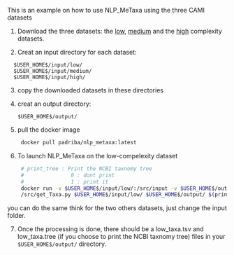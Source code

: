 This is an example on how to use NLP_MeTaxa using the three CAMI datasets
1. Download the three datasets:
    the [low](https://drive.google.com/open?id=1-0uaypF4TaWNELcvZ05DiKJyjZVkDT-a), [medium](https://drive.google.com/open?id=1-8VenrEdSc7D1sAKrFdht1XR_hZIC7Lr) and the [high](https://drive.google.com/open?id=1-9AKKjRA-ca-CjwFz2tSV9a_-mk_nTGs) complexity datasets.
    
2. Creat an input directory for each dataset:
  ```
    $USER_HOME$/input/low/
    $USER_HOME$/input/medium/
    $USER_HOME$/input/high/
  ```
  
3. copy the downloaded datasets in these directories
4. creat an output directory: 
    ```
    $USER_HOME$/output/
    ```
5. pull the docker image

    ```sh
     docker pull padriba/nlp_metaxa:latest
   ```
6. To launch NLP_MeTaxa on the low-compelexity dataset
     ```sh
      # print_tree : Print the NCBI taxnomy tree
      #               0 : dont print
      #               1 : print it
      docker run -v $USER_HOME$/input/low/:/src/input -v $USER_HOME$/output/:/src/output -t padriba/nlp_metaxa python3       
      /src/get_Taxa.py $USER_HOME$/input/low/ $USER_HOME$/output/ $(print_tree)

   ```
  you can do the same think for the two others datasets, just change the input folder.
  
  7. Once the processing is done, there should be a low_taxa.tsv and low_taxa.tree (if you choose to print the NCBI taxnomy tree) files in your ``` $USER_HOME$/output/ ``` directory. 
